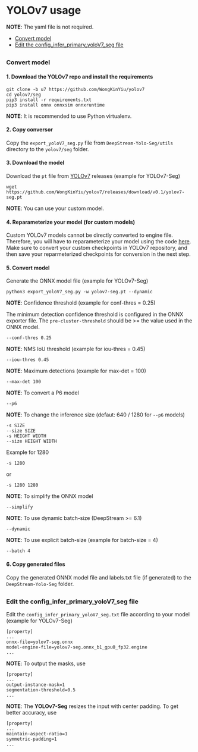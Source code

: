# YOLOv7 usage

**NOTE**: The yaml file is not required.

* [Convert model](#convert-model)
* [Edit the config_infer_primary_yoloV7_seg file](#edit-the-config_infer_primary_yolov7_seg-file)

##

### Convert model

#### 1. Download the YOLOv7 repo and install the requirements

```
git clone -b u7 https://github.com/WongKinYiu/yolov7
cd yolov7/seg
pip3 install -r requirements.txt
pip3 install onnx onnxsim onnxruntime
```

**NOTE**: It is recommended to use Python virtualenv.

#### 2. Copy conversor

Copy the `export_yoloV7_seg.py` file from `DeepStream-Yolo-Seg/utils` directory to the `yolov7/seg` folder.

#### 3. Download the model

Download the `pt` file from [YOLOv7](https://github.com/WongKinYiu/yolov7/releases/) releases (example for YOLOv7-Seg)

```
wget https://github.com/WongKinYiu/yolov7/releases/download/v0.1/yolov7-seg.pt
```

**NOTE**: You can use your custom model.

#### 4. Reparameterize your model (for custom models)

Custom YOLOv7 models cannot be directly converted to engine file. Therefore, you will have to reparameterize your model using the code [here](https://github.com/WongKinYiu/yolov7/blob/main/tools/reparameterization.ipynb). Make sure to convert your custom checkpoints in YOLOv7 repository, and then save your reparmeterized checkpoints for conversion in the next step.

#### 5. Convert model

Generate the ONNX model file (example for YOLOv7-Seg)

```
python3 export_yoloV7_seg.py -w yolov7-seg.pt --dynamic
```

**NOTE**: Confidence threshold (example for conf-thres = 0.25)

The minimum detection confidence threshold is configured in the ONNX exporter file. The `pre-cluster-threshold` should be >= the value used in the ONNX model.

```
--conf-thres 0.25
```

**NOTE**: NMS IoU threshold (example for iou-thres = 0.45)

```
--iou-thres 0.45
```

**NOTE**: Maximum detections (example for max-det = 100)

```
--max-det 100
```

**NOTE**: To convert a P6 model

```
--p6
```

**NOTE**: To change the inference size (defaut: 640 / 1280 for `--p6` models)

```
-s SIZE
--size SIZE
-s HEIGHT WIDTH
--size HEIGHT WIDTH
```

Example for 1280

```
-s 1280
```

or

```
-s 1280 1280
```

**NOTE**: To simplify the ONNX model

```
--simplify
```

**NOTE**: To use dynamic batch-size (DeepStream >= 6.1)

```
--dynamic
```

**NOTE**: To use explicit batch-size (example for batch-size = 4)

```
--batch 4
```

#### 6. Copy generated files

Copy the generated ONNX model file and labels.txt file (if generated) to the `DeepStream-Yolo-Seg` folder.

##

### Edit the config_infer_primary_yoloV7_seg file

Edit the `config_infer_primary_yoloV7_seg.txt` file according to your model (example for YOLOv7-Seg)

```
[property]
...
onnx-file=yolov7-seg.onnx
model-engine-file=yolov7-seg.onnx_b1_gpu0_fp32.engine
...
```

**NOTE**: To output the masks, use

```
[property]
...
output-instance-mask=1
segmentation-threshold=0.5
...
```

**NOTE**: The **YOLOv7-Seg** resizes the input with center padding. To get better accuracy, use

```
[property]
...
maintain-aspect-ratio=1
symmetric-padding=1
...
```
